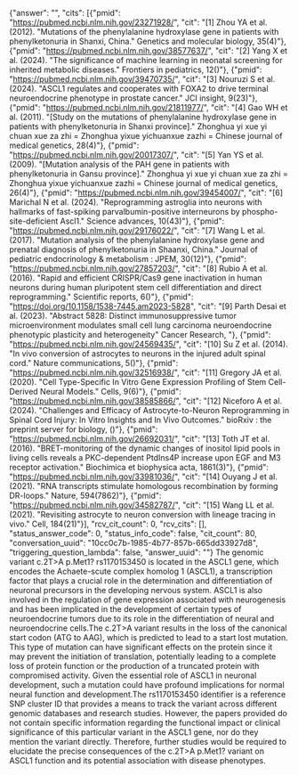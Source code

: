 {"answer": "", "cits": [{"pmid": "https://pubmed.ncbi.nlm.nih.gov/23271928/", "cit": "[1] Zhou YA et al. (2012). \"Mutations of the phenylalanine hydroxylase gene in patients with phenylketonuria in Shanxi, China.\" Genetics and molecular biology, 35(4)"}, {"pmid": "https://pubmed.ncbi.nlm.nih.gov/38577637/", "cit": "[2] Yang X et al. (2024). \"The significance of machine learning in neonatal screening for inherited metabolic diseases.\" Frontiers in pediatrics, 12()"}, {"pmid": "https://pubmed.ncbi.nlm.nih.gov/39470735/", "cit": "[3] Nouruzi S et al. (2024). \"ASCL1 regulates and cooperates with FOXA2 to drive terminal neuroendocrine phenotype in prostate cancer.\" JCI insight, 9(23)"}, {"pmid": "https://pubmed.ncbi.nlm.nih.gov/21811977/", "cit": "[4] Gao WH et al. (2011). \"[Study on the mutations of phenylalanine hydroxylase gene in patients with phenylketonuria in Shanxi province].\" Zhonghua yi xue yi chuan xue za zhi = Zhonghua yixue yichuanxue zazhi = Chinese journal of medical genetics, 28(4)"}, {"pmid": "https://pubmed.ncbi.nlm.nih.gov/20017307/", "cit": "[5] Yan YS et al. (2009). \"[Mutation analysis of the PAH gene in patients with phenylketonuria in Gansu province].\" Zhonghua yi xue yi chuan xue za zhi = Zhonghua yixue yichuanxue zazhi = Chinese journal of medical genetics, 26(4)"}, {"pmid": "https://pubmed.ncbi.nlm.nih.gov/39454007/", "cit": "[6] Marichal N et al. (2024). \"Reprogramming astroglia into neurons with hallmarks of fast-spiking parvalbumin-positive interneurons by phospho-site-deficient Ascl1.\" Science advances, 10(43)"}, {"pmid": "https://pubmed.ncbi.nlm.nih.gov/29176022/", "cit": "[7] Wang L et al. (2017). \"Mutation analysis of the phenylalanine hydroxylase gene and prenatal diagnosis of phenylketonuria in Shaanxi, China.\" Journal of pediatric endocrinology & metabolism : JPEM, 30(12)"}, {"pmid": "https://pubmed.ncbi.nlm.nih.gov/27857203/", "cit": "[8] Rubio A et al. (2016). \"Rapid and efficient CRISPR/Cas9 gene inactivation in human neurons during human pluripotent stem cell differentiation and direct reprogramming.\" Scientific reports, 6()"}, {"pmid": "https://doi.org/10.1158/1538-7445.am2023-5828", "cit": "[9] Parth Desai et al. (2023). \"Abstract 5828: Distinct immunosuppressive tumor microenvironment modulates small cell lung carcinoma neuroendocrine phenotypic plasticity and heterogeneity\" Cancer Research, "}, {"pmid": "https://pubmed.ncbi.nlm.nih.gov/24569435/", "cit": "[10] Su Z et al. (2014). \"In vivo conversion of astrocytes to neurons in the injured adult spinal cord.\" Nature communications, 5()"}, {"pmid": "https://pubmed.ncbi.nlm.nih.gov/32516938/", "cit": "[11] Gregory JA et al. (2020). \"Cell Type-Specific In Vitro Gene Expression Profiling of Stem Cell-Derived Neural Models.\" Cells, 9(6)"}, {"pmid": "https://pubmed.ncbi.nlm.nih.gov/38585866/", "cit": "[12] Niceforo A et al. (2024). \"Challenges and Efficacy of Astrocyte-to-Neuron Reprogramming in Spinal Cord Injury: In Vitro Insights and In Vivo Outcomes.\" bioRxiv : the preprint server for biology, ()"}, {"pmid": "https://pubmed.ncbi.nlm.nih.gov/26692031/", "cit": "[13] Toth JT et al. (2016). \"BRET-monitoring of the dynamic changes of inositol lipid pools in living cells reveals a PKC-dependent PtdIns4P increase upon EGF and M3 receptor activation.\" Biochimica et biophysica acta, 1861(3)"}, {"pmid": "https://pubmed.ncbi.nlm.nih.gov/33981036/", "cit": "[14] Ouyang J et al. (2021). \"RNA transcripts stimulate homologous recombination by forming DR-loops.\" Nature, 594(7862)"}, {"pmid": "https://pubmed.ncbi.nlm.nih.gov/34582787/", "cit": "[15] Wang LL et al. (2021). \"Revisiting astrocyte to neuron conversion with lineage tracing in vivo.\" Cell, 184(21)"}], "rcv_cit_count": 0, "rcv_cits": [], "status_answer_code": 0, "status_info_code": false, "cit_count": 80, "conversation_uuid": "10cc0c7b-1985-4b77-857b-665dd33927d8", "triggering_question_lambda": false, "answer_uuid": ""}
The genomic variant c.2T>A p.Met1? rs1170153450 is located in the ASCL1 gene, which encodes the Achaete-scute complex homolog 1 (ASCL1), a transcription factor that plays a crucial role in the determination and differentiation of neuronal precursors in the developing nervous system. ASCL1 is also involved in the regulation of gene expression associated with neurogenesis and has been implicated in the development of certain types of neuroendocrine tumors due to its role in the differentiation of neural and neuroendocrine cells.The c.2T>A variant results in the loss of the canonical start codon (ATG to AAG), which is predicted to lead to a start lost mutation. This type of mutation can have significant effects on the protein since it may prevent the initiation of translation, potentially leading to a complete loss of protein function or the production of a truncated protein with compromised activity. Given the essential role of ASCL1 in neuronal development, such a mutation could have profound implications for normal neural function and development.The rs1170153450 identifier is a reference SNP cluster ID that provides a means to track the variant across different genomic databases and research studies. However, the papers provided do not contain specific information regarding the functional impact or clinical significance of this particular variant in the ASCL1 gene, nor do they mention the variant directly. Therefore, further studies would be required to elucidate the precise consequences of the c.2T>A p.Met1? variant on ASCL1 function and its potential association with disease phenotypes.